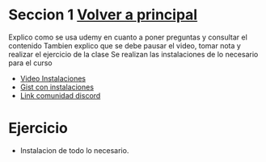 # Seccion 1 [Volver a principal](README.md)
Explico como se usa udemy en cuanto a poner preguntas y consultar el contenido
Tambien explico que se debe pausar el video, tomar nota y realizar el ejercicio de la clase
Se realizan las instalaciones de lo necesario para el curso 
- [Video Instalaciones](https://www.udemy.com/course/programacion-para-principiantes/learn/lecture/33289408#overview)
- [Gist con instalaciones](https://gist.github.com/Klerith/f89c5ce7f3b9e31b36c31d52c6ecaff1)
- [Link comunidad discord](https://discord.gg/pBjEVYTC7t)

# Ejercicio
- Instalacion de todo lo necesario.
